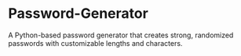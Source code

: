 # Password-Generator
A Python-based password generator that creates strong, randomized passwords with customizable lengths and characters.
